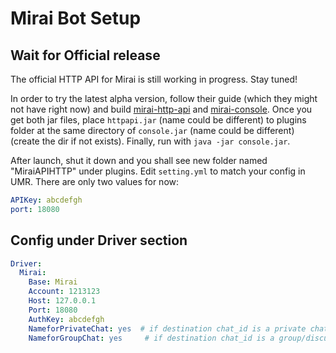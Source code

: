 # Mirai Bot Setup

## Wait for Official release

The official HTTP API for Mirai is still working in progress. Stay tuned!

In order to try the latest alpha version, follow their guide (which they might not have right now)
 and build [mirai-http-api](https://github.com/mamoe/mirai-api-http) 
 and [mirai-console](https://github.com/mamoe/mirai-console). 
 Once you get both jar files, place `httpapi.jar` (name could be different) to plugins folder at the same directory of `console.jar` (name could be different)
 (create the dir if not exists). Finally, run with `java -jar console.jar`.

 After launch, shut it down and you shall see new folder named "MiraiAPIHTTP" under plugins.
Edit `setting.yml` to match your config in UMR. There are only two values for now:

```yaml
APIKey: abcdefgh
port: 18080
```

## Config under Driver section

```yaml
Driver:
  Mirai:
    Base: Mirai
    Account: 1213123
    Host: 127.0.0.1
    Port: 18080
    AuthKey: abcdefgh
    NameforPrivateChat: yes  # if destination chat_id is a private chat, show all attributes (sender name, reply to, forward from)
    NameforGroupChat: yes     # if destination chat_id is a group/discuss chat, show all attributes (sender name, reply to, forward from)
```
